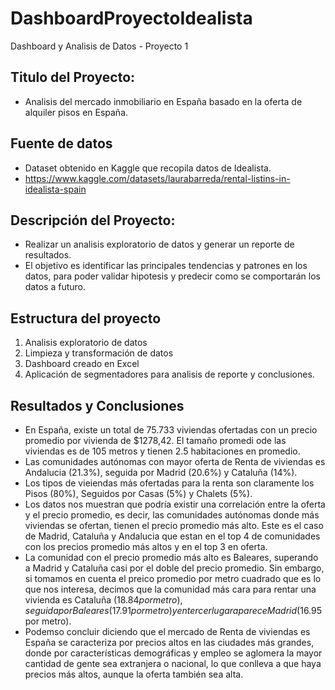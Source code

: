 # DashboardProyectoIdealista
Dashboard y Analisis de Datos - Proyecto 1

## Titulo del Proyecto:
- Analisis del mercado inmobiliario en España basado en la oferta de alquiler pisos en España.

## Fuente de datos
- Dataset obtenido en Kaggle que recopila datos de Idealista.
- https://www.kaggle.com/datasets/laurabarreda/rental-listins-in-idealista-spain

## Descripción del Proyecto:
- Realizar un analisis exploratorio de datos y generar un reporte de resultados.
- El objetivo es identificar las principales tendencias y patrones en los datos, para poder validar hipotesis y predecir como se comportarán los datos a futuro.

## Estructura del proyecto
1. Analisis exploratorio de datos
2. Limpieza y transformación de datos
3. Dashboard creado en Excel
4. Aplicación de segmentadores para analisis de reporte y conclusiones.

## Resultados y Conclusiones
- En España, existe un total de 75.733 viviendas ofertadas con un precio promedio por vivienda de $1278,42. El tamaño promedi ode las viviendas es de 105 metros y tienen 2.5 habitaciones en promedio.
- Las comunidades autónomas con mayor oferta de Renta de viviendas es Andalucia (21.3%), seguida por Madrid (20.6%) y Cataluña (14%).
- Los tipos de vieiendas más ofertadas para la renta son claramente los Pisos (80%), Seguidos por Casas (5%) y Chalets (5%).
- Los datos nos muestran que podría existir una correlación entre la oferta y el precio promedio, es decir, las comunidades autónomas donde más viviendas se ofertan, tienen el precio promedio más alto. Este es el caso de Madrid, Cataluña y Andalucia que estan en el top 4 de comunidades con los precios promedio más altos y en el top 3 en oferta.
- La comunidad con el precio promedio más alto es Baleares, superando a Madrid y Cataluña casi por el doble del precio promedio. Sin embargo, si tomamos en cuenta el preico promedio por metro cuadrado que es lo que nos interesa, decimos que la comunidad más cara para rentar una vivienda es Cataluña ($18.84 por metro), seguida por Baleares (17.91 por metro)  y en tercer lugar aparece Madrid ($16.95 por metro).
- Podemso concluir diciendo que el mercado de Renta de viviendas es España se caracteriza por precios altos en las ciudades más grandes, donde por características demográficas y empleo se aglomera la mayor cantidad de gente sea extranjera o nacional, lo que conlleva a que haya precios más altos, aunque la oferta también sea alta.

